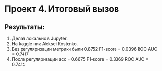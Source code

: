 # Проект 4. Итоговый вызов 
   
## Результаты:
1. Делал локально в Jupyter.
2. На kaggle ник Aleksei Kostenko.
3. Без регуляризации метрики были 0.8752 F1-score = 0.0396 ROC AUC = 0.7417
4. После регуляризации acc = 0.6675 F1-score = 0.3369 ROC AUC = 0.7414

